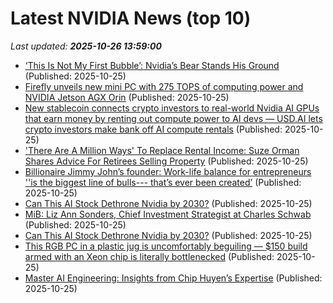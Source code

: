 # Latest NVIDIA News (top 10)
_Last updated: **2025-10-26 13:59:00**_

- [‘This Is Not My First Bubble’: Nvidia’s Bear Stands His Ground](https://biztoc.com/x/5ec62dfa593f8902) (Published: 2025-10-25)
- [Firefly unveils new mini PC with 275 TOPS of computing power and NVIDIA Jetson AGX Orin](https://www.notebookcheck.net/Firefly-unveils-new-mini-PC-with-275-TOPS-of-computing-power-and-NVIDIA-Jetson-AGX-Orin.1146834.0.html) (Published: 2025-10-25)
- [New stablecoin connects crypto investors to real-world Nvidia AI GPUs that earn money by renting out compute power to AI devs — USD.AI lets crypto investors make bank off AI compute rentals](https://www.tomshardware.com/tech-industry/cryptocurrency/new-stablecoin-connects-crypto-investors-to-real-world-nvidia-ai-gpus-that-earn-money-by-renting-out-compute-power-to-ai-devs-usd-ai-lets-crypto-investors-make-bank-off-ai-compute-rentals) (Published: 2025-10-25)
- ['There Are A Million Ways' To Replace Rental Income: Suze Orman Shares Advice For Retirees Selling Property](https://finance.yahoo.com/news/million-ways-replace-rental-income-131645287.html) (Published: 2025-10-25)
- [Billionaire Jimmy John’s founder: Work-life balance for entrepreneurs ''is the biggest line of bulls--- that’s ever been created’](https://www.cnbc.com/2025/10/25/billionaire-jimmy-johns-founder-entrepreneurs-dont-get-work-life-balance.html) (Published: 2025-10-25)
- [Can This AI Stock Dethrone Nvidia by 2030?](https://biztoc.com/x/a96784f558fa2f7a) (Published: 2025-10-25)
- [MiB: Liz Ann Sonders, Chief Investment Strategist at Charles Schwab](https://ritholtz.com/2025/10/mib-liz-ann-sonders-schwab/) (Published: 2025-10-25)
- [Can This AI Stock Dethrone Nvidia by 2030?](https://www.barchart.com/story/news/35676813/can-this-ai-stock-dethrone-nvidia-by-2030) (Published: 2025-10-25)
- [This RGB PC in a plastic jug is uncomfortably beguiling — $150 build armed with an Xeon chip is literally bottlenecked](https://www.tomshardware.com/desktops/pc-building/this-rgb-pc-in-a-plastic-jug-is-uncomfortably-beguiling-usd150-build-armed-with-an-xeon-chip-is-literally-bottlenecked) (Published: 2025-10-25)
- [Master AI Engineering: Insights from Chip Huyen’s Expertise](https://nextbigwhat.com/master-ai-engineering-insights-from-chip-huyens-expertise/) (Published: 2025-10-25)
